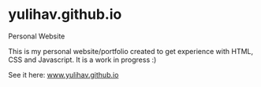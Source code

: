 # yulihav.github.io
Personal Website

This is my personal website/portfolio created to get experience with HTML, CSS and Javascript. It is a work in progress :)

See it here: www.yulihav.github.io
